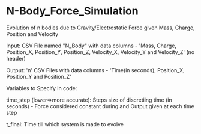 # N-Body_Force_Simulation
Evolution of n bodies due to Gravity/Electrostatic Force given Mass, Charge, Position and Velocity


Input: CSV File named "N_Body" with data columns - 'Mass, Charge, Position_X, Position_Y, Position_Z, Velocity_X, Velocity_Y and Velocity_Z' (no header)

Output: 'n' CSV Files with data columns - 'Time(in seconds), Position_X, Position_Y and Position_Z'


Variables to Specify in code:

time_step (lower=>more accurate): Steps size of discretiing time (in seconds) - Force considered constant during and Output given at each time step

t_final: Time till which system is made to evolve
